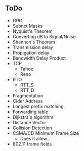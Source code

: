 ## ToDo
- ~~CRC~~
- Subnet Masks
- Nyquist's Theorem
- Converting dB to Signal/Noise
- Shannon's Theorem
- Transmission delay
- Propigation delay
- Bandwidth Delay Product
- TCP
  - Tahoe
  - Reno
- RTO
  - RTT_S
  - RTT_D
- Fragmentation
- Cider Address
- Longest prefix matching
- Forwarding table
- Dijkstra's algorithm
- Distance Vector
- Collision Detection
- CSMA/CD Minimum Frame Size
  - Does it allow...
- 802.11 frame fields
